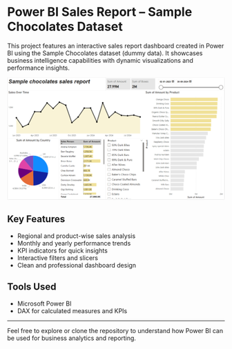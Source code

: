 # Power BI Sales Report – Sample Chocolates Dataset

This project features an interactive sales report dashboard created in Power BI using the Sample Chocolates dataset (dummy data). It showcases business intelligence capabilities with dynamic visualizations and performance insights.

![Dashboard Preview](Image/report_preview.png)

## Key Features
- Regional and product-wise sales analysis  
- Monthly and yearly performance trends  
- KPI indicators for quick insights  
- Interactive filters and slicers  
- Clean and professional dashboard design

## Tools Used
- Microsoft Power BI  
- DAX for calculated measures and KPIs  

---

Feel free to explore or clone the repository to understand how Power BI can be used for business analytics and reporting.
